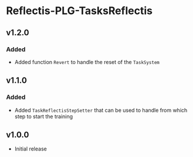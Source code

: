 # Reflectis-PLG-TasksReflectis

## v1.2.0

### Added

- Added function `Revert` to handle the reset of the `TaskSystem`

## v1.1.0

### Added

- Added `TaskReflectisStepSetter` that can be used to handle from which step to start the training

## v1.0.0

- Initial release